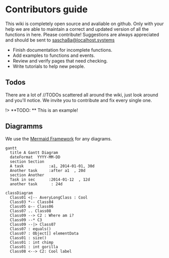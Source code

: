 # Contributors guide
This wiki is completely open source and avaliable on github. Only with your help we are able to maintain a correct and updated version of all the functions in here. Please contribute! Suggestions are always appreciated and should be sent to sascha8a@localhost.systems
* Finish documentation for incomplete functions.
* Add examples to functions and events.
* Review and verify pages that need checking.
* Write tutorials to help new people.

## Todos
There are a lot of //TODOs scattered all around the wiki, just look around and you'll notice. We invite you to contribute and fix every single one.

!> **TODO: ** This is an example!

## Diagramms
We use the [Mermaid Framework](https://github.com/knsv/mermaid) for any diagrams.
```mermaid
gantt
  title A Gantt Diagram
  dateFormat  YYYY-MM-DD
  section Section
  A task           :a1, 2014-01-01, 30d
  Another task     :after a1  , 20d
  section Another
  Task in sec      :2014-01-12  , 12d
  another task      : 24d
```
```mermaid
classDiagram
  Class01 <|-- AveryLongClass : Cool
  Class03 *-- Class04
  Class05 o-- Class06
  Class07 .. Class08
  Class09 --> C2 : Where am i?
  Class09 --* C3
  Class09 --|> Class07
  Class07 : equals()
  Class07 : Object[] elementData
  Class01 : size()
  Class01 : int chimp
  Class01 : int gorilla
  Class08 <--> C2: Cool label
```